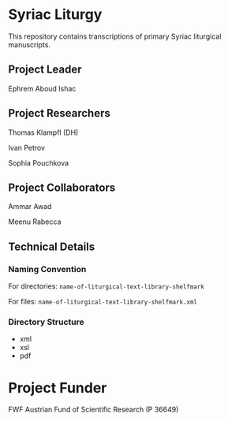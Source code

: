 # Syriac Liturgy
This repository contains transcriptions of primary Syriac liturgical manuscripts.
## Project Leader
Ephrem Aboud Ishac
## Project Researchers
Thomas Klampfl (DH)

Ivan Petrov

Sophia Pouchkova
## Project Collaborators
Ammar Awad

Meenu Rabecca
## Technical Details
### Naming Convention
For directories: ```name-of-liturgical-text-library-shelfmark```

For files: ```name-of-liturgical-text-library-shelfmark.xml```
### Directory Structure
- xml
- xsl
- pdf
# Project Funder
FWF Austrian Fund of Scientific Research (P 36649)
